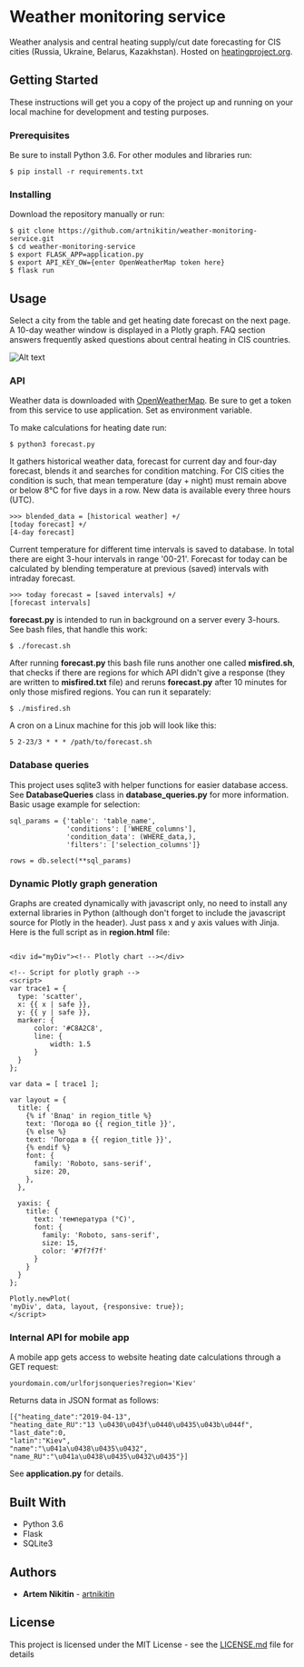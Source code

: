 # Weather monitoring service

Weather analysis and central heating supply/cut date forecasting for CIS cities (Russia, Ukraine, Belarus, Kazakhstan). Hosted on [heatingproject.org](https://heatingproject.org).

## Getting Started

These instructions will get you a copy of the project up and running on your local machine for development and testing purposes.

### Prerequisites

Be sure to install Python 3.6. For other modules and libraries run:

```
$ pip install -r requirements.txt
```

### Installing

Download the repository manually or run:

```
$ git clone https://github.com/artnikitin/weather-monitoring-service.git
$ cd weather-monitoring-service
$ export FLASK_APP=application.py
$ export API_KEY_OW={enter OpenWeatherMap token here}
$ flask run
```

## Usage

Select a city from the table and get heating date forecast on the next page. A 10-day weather window is displayed in a Plotly graph. FAQ section answers frequently asked questions about central heating in CIS countries.

![Alt text](https://media.giphy.com/media/dBmWDCljNyLb9Xzxcc/giphy.gif)

### API

Weather data is downloaded with [OpenWeatherMap](https://openweathermap.org). Be sure to get a token from this service to use application. Set as environment variable.

To make calculations for heating date run:

```
$ python3 forecast.py
```

It gathers historical weather data, forecast for current day and four-day forecast, blends it and searches for condition matching. For CIS cities the condition is such, that mean temperature (day + night) must remain above or below 8°С for five days in a row. New data is available every three hours (UTC).

```
>>> blended_data = [historical weather] +/ 
[today forecast] +/ 
[4-day forecast]
```
Current temperature for different time intervals is saved to database. In total there are eight 3-hour intervals in range '00-21'. Forecast for today can be calculated by blending temperature at previous (saved) intervals with intraday forecast.

```
>>> today forecast = [saved intervals] +/
[forecast intervals]
```
**forecast.py** is intended to run in background on a server every 3-hours. See bash files, that handle this work:
```
$ ./forecast.sh
```
After running **forecast.py** this bash file runs another one called **misfired.sh**, that checks if there are regions for which API didn't give a response (they are written to **misfired.txt** file) and reruns **forecast.py** after 10 minutes for only those misfired regions. You can run it separately:
```
$ ./misfired.sh
```
A cron on a Linux machine for this job will look like this:
```
5 2-23/3 * * * /path/to/forecast.sh
```
### Database queries
This project uses sqlite3 with helper functions for easier database access. See **DatabaseQueries** class in **database_queries.py** for more information.
Basic usage example for selection:
```
sql_params = {'table': 'table_name',
              'conditions': ['WHERE_columns'],
              'condition_data': (WHERE_data,),
              'filters': ['selection_columns']}
              
rows = db.select(**sql_params)
```
### Dynamic Plotly graph generation
Graphs are created dynamically with javascript only, no need to install any external libraries in Python (although don't forget to include the javascript source for Plotly in the header). Just pass x and y axis values with Jinja. Here is the full script as in **region.html** file:
```

<div id="myDiv"><!-- Plotly chart --></div>

<!-- Script for plotly graph -->
<script>
var trace1 = {
  type: 'scatter',
  x: {{ x | safe }},
  y: {{ y | safe }},
  marker: {
      color: '#C8A2C8',
      line: {
          width: 1.5
      }
  }
};

var data = [ trace1 ];

var layout = {
  title: {
    {% if 'Влад' in region_title %}
    text: 'Погода во {{ region_title }}',
    {% else %}
    text: 'Погода в {{ region_title }}',
    {% endif %}
    font: {
      family: 'Roboto, sans-serif',
      size: 20,
    },
  },

  yaxis: {
    title: {
      text: 'температура (°С)',
      font: {
        family: 'Roboto, sans-serif',
        size: 15,
        color: '#7f7f7f'
      }
    }
  }
};

Plotly.newPlot(
'myDiv', data, layout, {responsive: true});
</script>
```
### Internal API for mobile app
A mobile app gets access to website heating date calculations through a GET request:
```
yourdomain.com/urlforjsonqueries?region='Kiev'

```
Returns data in JSON format as follows:
```
[{"heating_date":"2019-04-13",
"heating_date_RU":"13 \u0430\u043f\u0440\u0435\u043b\u044f",
"last_date":0,
"latin":"Kiev",
"name":"\u041a\u0438\u0435\u0432",
"name_RU":"\u041a\u0438\u0435\u0432\u0435"}]
```
See **application.py** for details.

## Built With

* Python 3.6
* Flask
* SQLite3

## Authors

* **Artem Nikitin** - [artnikitin](https://github.com/artnikitin)

## License

This project is licensed under the MIT License - see the [LICENSE.md](/LICENSE.md) file for details
